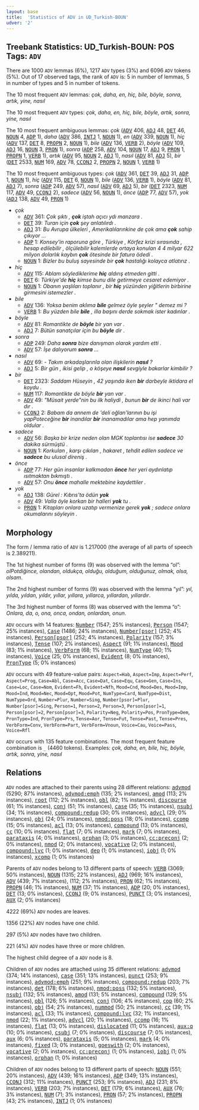 ```yaml
---
layout: base
title:  'Statistics of ADV in UD_Turkish-BOUN'
udver: '2'
---
```


## Treebank Statistics: UD_Turkish-BOUN: POS Tags: `ADV`

There are 1000 `ADV` lemmas (6%), 1217 `ADV` types (3%) and 6096 `ADV` tokens (5%).
Out of 17 observed tags, the rank of `ADV` is: 5 in number of lemmas, 5 in number of types and 5 in number of tokens.

The 10 most frequent `ADV` lemmas: <em>çok, daha, en, hiç, bile, böyle, sonra, artık, yine, nasıl</em>

The 10 most frequent `ADV` types:  <em>çok, daha, en, hiç, bile, böyle, artık, sonra, yine, nasıl</em>

The 10 most frequent ambiguous lemmas: <em>çok</em> (<tt><a href="tr_boun-pos-ADV.html">ADV</a></tt> 406, <tt><a href="tr_boun-pos-ADJ.html">ADJ</a></tt> 48, <tt><a href="tr_boun-pos-DET.html">DET</a></tt> 46, <tt><a href="tr_boun-pos-NOUN.html">NOUN</a></tt> 4, <tt><a href="tr_boun-pos-ADP.html">ADP</a></tt> 1), <em>daha</em> (<tt><a href="tr_boun-pos-ADV.html">ADV</a></tt> 386, <tt><a href="tr_boun-pos-INTJ.html">INTJ</a></tt> 1, <tt><a href="tr_boun-pos-NOUN.html">NOUN</a></tt> 1), <em>en</em> (<tt><a href="tr_boun-pos-ADV.html">ADV</a></tt> 339, <tt><a href="tr_boun-pos-NOUN.html">NOUN</a></tt> 1), <em>hiç</em> (<tt><a href="tr_boun-pos-ADV.html">ADV</a></tt> 137, <tt><a href="tr_boun-pos-DET.html">DET</a></tt> 8, <tt><a href="tr_boun-pos-PROPN.html">PROPN</a></tt> 2, <tt><a href="tr_boun-pos-NOUN.html">NOUN</a></tt> 1), <em>bile</em> (<tt><a href="tr_boun-pos-ADV.html">ADV</a></tt> 136, <tt><a href="tr_boun-pos-VERB.html">VERB</a></tt> 2), <em>böyle</em> (<tt><a href="tr_boun-pos-ADV.html">ADV</a></tt> 109, <tt><a href="tr_boun-pos-ADJ.html">ADJ</a></tt> 16, <tt><a href="tr_boun-pos-NOUN.html">NOUN</a></tt> 3, <tt><a href="tr_boun-pos-PRON.html">PRON</a></tt> 1), <em>sonra</em> (<tt><a href="tr_boun-pos-ADP.html">ADP</a></tt> 258, <tt><a href="tr_boun-pos-ADV.html">ADV</a></tt> 104, <tt><a href="tr_boun-pos-NOUN.html">NOUN</a></tt> 17, <tt><a href="tr_boun-pos-ADJ.html">ADJ</a></tt> 9, <tt><a href="tr_boun-pos-PRON.html">PRON</a></tt> 1, <tt><a href="tr_boun-pos-PROPN.html">PROPN</a></tt> 1, <tt><a href="tr_boun-pos-VERB.html">VERB</a></tt> 1), <em>artık</em> (<tt><a href="tr_boun-pos-ADV.html">ADV</a></tt> 95, <tt><a href="tr_boun-pos-NOUN.html">NOUN</a></tt> 2, <tt><a href="tr_boun-pos-ADJ.html">ADJ</a></tt> 1), <em>nasıl</em> (<tt><a href="tr_boun-pos-ADV.html">ADV</a></tt> 81, <tt><a href="tr_boun-pos-ADJ.html">ADJ</a></tt> 5), <em>bir</em> (<tt><a href="tr_boun-pos-DET.html">DET</a></tt> 2533, <tt><a href="tr_boun-pos-NUM.html">NUM</a></tt> 169, <tt><a href="tr_boun-pos-ADV.html">ADV</a></tt> 78, <tt><a href="tr_boun-pos-CCONJ.html">CCONJ</a></tt> 2, <tt><a href="tr_boun-pos-PROPN.html">PROPN</a></tt> 2, <tt><a href="tr_boun-pos-NOUN.html">NOUN</a></tt> 1, <tt><a href="tr_boun-pos-VERB.html">VERB</a></tt> 1)

The 10 most frequent ambiguous types:  <em>çok</em> (<tt><a href="tr_boun-pos-ADV.html">ADV</a></tt> 361, <tt><a href="tr_boun-pos-DET.html">DET</a></tt> 39, <tt><a href="tr_boun-pos-ADJ.html">ADJ</a></tt> 31, <tt><a href="tr_boun-pos-ADP.html">ADP</a></tt> 1, <tt><a href="tr_boun-pos-NOUN.html">NOUN</a></tt> 1), <em>hiç</em> (<tt><a href="tr_boun-pos-ADV.html">ADV</a></tt> 115, <tt><a href="tr_boun-pos-DET.html">DET</a></tt> 6, <tt><a href="tr_boun-pos-NOUN.html">NOUN</a></tt> 1), <em>bile</em> (<tt><a href="tr_boun-pos-ADV.html">ADV</a></tt> 136, <tt><a href="tr_boun-pos-VERB.html">VERB</a></tt> 1), <em>böyle</em> (<tt><a href="tr_boun-pos-ADV.html">ADV</a></tt> 81, <tt><a href="tr_boun-pos-ADJ.html">ADJ</a></tt> 7), <em>sonra</em> (<tt><a href="tr_boun-pos-ADP.html">ADP</a></tt> 249, <tt><a href="tr_boun-pos-ADV.html">ADV</a></tt> 57), <em>nasıl</em> (<tt><a href="tr_boun-pos-ADV.html">ADV</a></tt> 69, <tt><a href="tr_boun-pos-ADJ.html">ADJ</a></tt> 5), <em>bir</em> (<tt><a href="tr_boun-pos-DET.html">DET</a></tt> 2323, <tt><a href="tr_boun-pos-NUM.html">NUM</a></tt> 117, <tt><a href="tr_boun-pos-ADV.html">ADV</a></tt> 49, <tt><a href="tr_boun-pos-CCONJ.html">CCONJ</a></tt> 2), <em>sadece</em> (<tt><a href="tr_boun-pos-ADV.html">ADV</a></tt> 56, <tt><a href="tr_boun-pos-NOUN.html">NOUN</a></tt> 1), <em>önce</em> (<tt><a href="tr_boun-pos-ADP.html">ADP</a></tt> 77, <tt><a href="tr_boun-pos-ADV.html">ADV</a></tt> 57), <em>yok</em> (<tt><a href="tr_boun-pos-ADJ.html">ADJ</a></tt> 138, <tt><a href="tr_boun-pos-ADV.html">ADV</a></tt> 49, <tt><a href="tr_boun-pos-PRON.html">PRON</a></tt> 1)


* <em>çok</em>
  * <tt><a href="tr_boun-pos-ADV.html">ADV</a></tt> 361: <em>Çok şıktı , <b>çok</b> iştah açıcı ydı manzara .</em>
  * <tt><a href="tr_boun-pos-DET.html">DET</a></tt> 39: <em>Turan için <b>çok</b> şey anlatılırdı .</em>
  * <tt><a href="tr_boun-pos-ADJ.html">ADJ</a></tt> 31: <em>Bu Avrupa ülkeleri , Amerikalılarınkine de çok ama <b>çok</b> sahip çıkıyor ...</em>
  * <tt><a href="tr_boun-pos-ADP.html">ADP</a></tt> 1: <em>Konsey'in raporuna göre , Türkiye , Körfez krizi sırasında , hesap edilebilir , ölçülebilir kalemlerde ortaya konulan 4 4 milyar 622 milyon dolarlık kaybın <b>çok</b> ötesinde bir fatura ödedi .</em>
  * <tt><a href="tr_boun-pos-NOUN.html">NOUN</a></tt> 1: <em>Bizler bu buluş sayesinde bir <b>çok</b> hastalığı kolayca atlatırız .</em>
* <em>hiç</em>
  * <tt><a href="tr_boun-pos-ADV.html">ADV</a></tt> 115: <em>Ablam söylediklerime <b>hiç</b> aldırış etmeden gitti .</em>
  * <tt><a href="tr_boun-pos-DET.html">DET</a></tt> 6: <em>Türkiye'de <b>hiç</b> kimse bunu dile getirmeye cesaret edemiyor .</em>
  * <tt><a href="tr_boun-pos-NOUN.html">NOUN</a></tt> 1: <em>Obanın yaşlıları toplanır , bir <b>hiç</b> yüzünden yiğitlerin birbirine girmesini istemezler .</em>
* <em>bile</em>
  * <tt><a href="tr_boun-pos-ADV.html">ADV</a></tt> 136: <em>Yoksa benim aklıma <b>bile</b> gelmez öyle şeyler " demez mi ?</em>
  * <tt><a href="tr_boun-pos-VERB.html">VERB</a></tt> 1: <em>Bu yüzden bile <b>bile</b> , illa başını derde sokmak ister kadınlar .</em>
* <em>böyle</em>
  * <tt><a href="tr_boun-pos-ADV.html">ADV</a></tt> 81: <em>Romantikte de <b>böyle</b> bir yan var .</em>
  * <tt><a href="tr_boun-pos-ADJ.html">ADJ</a></tt> 7: <em>Bütün sanatçılar için bu <b>böyle</b> dir .</em>
* <em>sonra</em>
  * <tt><a href="tr_boun-pos-ADP.html">ADP</a></tt> 249: <em>Daha <b>sonra</b> bize danışman olarak yardım etti .</em>
  * <tt><a href="tr_boun-pos-ADV.html">ADV</a></tt> 57: <em>İşe dalıyorum <b>sonra</b> ...</em>
* <em>nasıl</em>
  * <tt><a href="tr_boun-pos-ADV.html">ADV</a></tt> 69: <em>- Takım arkadaşlarınla olan ilişkilerin <b>nasıl</b> ?</em>
  * <tt><a href="tr_boun-pos-ADJ.html">ADJ</a></tt> 5: <em>Bir gün , ikisi gelip , o köşeye <b>nasıl</b> sevgiyle bakarlar kimbilir ?</em>
* <em>bir</em>
  * <tt><a href="tr_boun-pos-DET.html">DET</a></tt> 2323: <em>Saddam Hüseyin , 42 yaşında iken <b>bir</b> darbeyle iktidara el koydu .</em>
  * <tt><a href="tr_boun-pos-NUM.html">NUM</a></tt> 117: <em>Romantikte de böyle <b>bir</b> yan var .</em>
  * <tt><a href="tr_boun-pos-ADV.html">ADV</a></tt> 49: <em>"Müsait yerde"nin bu ilk haliydi , bunun <b>bir</b> de ikinci hali var dır .</em>
  * <tt><a href="tr_boun-pos-CCONJ.html">CCONJ</a></tt> 2: <em>Babam da annem de 'deli oğlan'larının bu işi yapPoteceğine <b>bir</b> inandılar <b>bir</b> inanamadılar ama hep yanımda oldular .</em>
* <em>sadece</em>
  * <tt><a href="tr_boun-pos-ADV.html">ADV</a></tt> 56: <em>Başka bir krize neden olan MGK toplantısı ise <b>sadece</b> 30 dakika sürmüştü .</em>
  * <tt><a href="tr_boun-pos-NOUN.html">NOUN</a></tt> 1: <em>Korkulan , karşı çıkılan , hakaret , tehdit edilen sadece ve <b>sadece</b> bu ulusal direniş .</em>
* <em>önce</em>
  * <tt><a href="tr_boun-pos-ADP.html">ADP</a></tt> 77: <em>Her gün insanlar kalkmadan <b>önce</b> her yeri aydınlatıp ısıtmaktan bıkmıştı .</em>
  * <tt><a href="tr_boun-pos-ADV.html">ADV</a></tt> 57: <em>Onu <b>önce</b> mahalle mektebine kaydettiler .</em>
* <em>yok</em>
  * <tt><a href="tr_boun-pos-ADJ.html">ADJ</a></tt> 138: <em>Gürel : Kıbrıs'ta ödün <b>yok</b></em>
  * <tt><a href="tr_boun-pos-ADV.html">ADV</a></tt> 49: <em>Valla öyle korkan bir halleri <b>yok</b> tu .</em>
  * <tt><a href="tr_boun-pos-PRON.html">PRON</a></tt> 1: <em>Kitapları onlara uzatıp vermenize gerek <b>yok</b> ; sadece onlara okumalarını söyleyin .</em>

## Morphology

The form / lemma ratio of `ADV` is 1.217000 (the average of all parts of speech is 2.389211).

The 1st highest number of forms (9) was observed with the lemma “ol”: <em>olPotdiğince, olandan, oldukça, olduğu, olduğum, olduğunuz, olmak, olsa, olsam</em>.

The 2nd highest number of forms (9) was observed with the lemma “yıl”: <em>yıl, yılda, yıldan, yıldır, yıllar, yıllara, yıllarca, yıllardan, yıllardır</em>.

The 3rd highest number of forms (8) was observed with the lemma “o”: <em>Onlara, da, o, ona, onca, ondan, onlardan, onun</em>.

`ADV` occurs with 14 features: <tt><a href="tr_boun-feat-Number.html">Number</a></tt> (1547; 25% instances), <tt><a href="tr_boun-feat-Person.html">Person</a></tt> (1547; 25% instances), <tt><a href="tr_boun-feat-Case.html">Case</a></tt> (1486; 24% instances), <tt><a href="tr_boun-feat-Number-psor.html">Number[psor]</a></tt> (252; 4% instances), <tt><a href="tr_boun-feat-Person-psor.html">Person[psor]</a></tt> (252; 4% instances), <tt><a href="tr_boun-feat-Polarity.html">Polarity</a></tt> (157; 3% instances), <tt><a href="tr_boun-feat-Tense.html">Tense</a></tt> (107; 2% instances), <tt><a href="tr_boun-feat-Aspect.html">Aspect</a></tt> (91; 1% instances), <tt><a href="tr_boun-feat-Mood.html">Mood</a></tt> (83; 1% instances), <tt><a href="tr_boun-feat-VerbForm.html">VerbForm</a></tt> (68; 1% instances), <tt><a href="tr_boun-feat-NumType.html">NumType</a></tt> (40; 1% instances), <tt><a href="tr_boun-feat-Voice.html">Voice</a></tt> (25; 0% instances), <tt><a href="tr_boun-feat-Evident.html">Evident</a></tt> (8; 0% instances), <tt><a href="tr_boun-feat-PronType.html">PronType</a></tt> (5; 0% instances)

`ADV` occurs with 49 feature-value pairs: `Aspect=Hab`, `Aspect=Imp`, `Aspect=Perf`, `Aspect=Prog`, `Case=Abl`, `Case=Acc`, `Case=Dat`, `Case=Equ`, `Case=Gen`, `Case=Ins`, `Case=Loc`, `Case=Nom`, `Evident=Fh`, `Evident=Nfh`, `Mood=Cnd`, `Mood=Des`, `Mood=Imp`, `Mood=Ind`, `Mood=Nec`, `Mood=Opt`, `Mood=Pot`, `NumType=Card`, `NumType=Dist`, `NumType=Ord`, `Number=Plur`, `Number=Sing`, `Number[psor]=Plur`, `Number[psor]=Sing`, `Person=1`, `Person=2`, `Person=3`, `Person[psor]=1`, `Person[psor]=2`, `Person[psor]=3`, `Polarity=Neg`, `Polarity=Pos`, `PronType=Dem`, `PronType=Ind`, `PronType=Prs`, `Tense=Aor`, `Tense=Fut`, `Tense=Past`, `Tense=Pres`, `VerbForm=Conv`, `VerbForm=Part`, `VerbForm=Vnoun`, `Voice=Cau`, `Voice=Pass`, `Voice=Rfl`

`ADV` occurs with 135 feature combinations.
The most frequent feature combination is `_` (4460 tokens).
Examples: <em>çok, daha, en, bile, hiç, böyle, artık, sonra, yine, nasıl</em>


## Relations

`ADV` nodes are attached to their parents using 28 different relations: <tt><a href="tr_boun-dep-advmod.html">advmod</a></tt> (5290; 87% instances), <tt><a href="tr_boun-dep-advmod-emph.html">advmod:emph</a></tt> (135; 2% instances), <tt><a href="tr_boun-dep-amod.html">amod</a></tt> (113; 2% instances), <tt><a href="tr_boun-dep-root.html">root</a></tt> (112; 2% instances), <tt><a href="tr_boun-dep-obl.html">obl</a></tt> (82; 1% instances), <tt><a href="tr_boun-dep-discourse.html">discourse</a></tt> (61; 1% instances), <tt><a href="tr_boun-dep-conj.html">conj</a></tt> (51; 1% instances), <tt><a href="tr_boun-dep-case.html">case</a></tt> (35; 1% instances), <tt><a href="tr_boun-dep-nsubj.html">nsubj</a></tt> (34; 1% instances), <tt><a href="tr_boun-dep-compound-redup.html">compound:redup</a></tt> (30; 0% instances), <tt><a href="tr_boun-dep-advcl.html">advcl</a></tt> (29; 0% instances), <tt><a href="tr_boun-dep-obj.html">obj</a></tt> (24; 0% instances), <tt><a href="tr_boun-dep-nmod-poss.html">nmod:poss</a></tt> (18; 0% instances), <tt><a href="tr_boun-dep-ccomp.html">ccomp</a></tt> (15; 0% instances), <tt><a href="tr_boun-dep-acl.html">acl</a></tt> (13; 0% instances), <tt><a href="tr_boun-dep-compound.html">compound</a></tt> (13; 0% instances), <tt><a href="tr_boun-dep-cc.html">cc</a></tt> (10; 0% instances), <tt><a href="tr_boun-dep-flat.html">flat</a></tt> (7; 0% instances), <tt><a href="tr_boun-dep-mark.html">mark</a></tt> (7; 0% instances), <tt><a href="tr_boun-dep-parataxis.html">parataxis</a></tt> (4; 0% instances), <tt><a href="tr_boun-dep-orphan.html">orphan</a></tt> (3; 0% instances), <tt><a href="tr_boun-dep-cc-preconj.html">cc:preconj</a></tt> (2; 0% instances), <tt><a href="tr_boun-dep-nmod.html">nmod</a></tt> (2; 0% instances), <tt><a href="tr_boun-dep-vocative.html">vocative</a></tt> (2; 0% instances), <tt><a href="tr_boun-dep-compound-lvc.html">compound:lvc</a></tt> (1; 0% instances), <tt><a href="tr_boun-dep-dep.html">dep</a></tt> (1; 0% instances), <tt><a href="tr_boun-dep-iobj.html">iobj</a></tt> (1; 0% instances), <tt><a href="tr_boun-dep-xcomp.html">xcomp</a></tt> (1; 0% instances)

Parents of `ADV` nodes belong to 13 different parts of speech: <tt><a href="tr_boun-pos-VERB.html">VERB</a></tt> (3069; 50% instances), <tt><a href="tr_boun-pos-NOUN.html">NOUN</a></tt> (1315; 22% instances), <tt><a href="tr_boun-pos-ADJ.html">ADJ</a></tt> (969; 16% instances), <tt><a href="tr_boun-pos-ADV.html">ADV</a></tt> (439; 7% instances),  (112; 2% instances), <tt><a href="tr_boun-pos-PRON.html">PRON</a></tt> (62; 1% instances), <tt><a href="tr_boun-pos-PROPN.html">PROPN</a></tt> (46; 1% instances), <tt><a href="tr_boun-pos-NUM.html">NUM</a></tt> (37; 1% instances), <tt><a href="tr_boun-pos-ADP.html">ADP</a></tt> (20; 0% instances), <tt><a href="tr_boun-pos-DET.html">DET</a></tt> (13; 0% instances), <tt><a href="tr_boun-pos-CCONJ.html">CCONJ</a></tt> (9; 0% instances), <tt><a href="tr_boun-pos-PUNCT.html">PUNCT</a></tt> (3; 0% instances), <tt><a href="tr_boun-pos-AUX.html">AUX</a></tt> (2; 0% instances)

4222 (69%) `ADV` nodes are leaves.

1356 (22%) `ADV` nodes have one child.

297 (5%) `ADV` nodes have two children.

221 (4%) `ADV` nodes have three or more children.

The highest child degree of a `ADV` node is 8.

Children of `ADV` nodes are attached using 35 different relations: <tt><a href="tr_boun-dep-advmod.html">advmod</a></tt> (374; 14% instances), <tt><a href="tr_boun-dep-case.html">case</a></tt> (351; 13% instances), <tt><a href="tr_boun-dep-punct.html">punct</a></tt> (253; 9% instances), <tt><a href="tr_boun-dep-advmod-emph.html">advmod:emph</a></tt> (251; 9% instances), <tt><a href="tr_boun-dep-compound-redup.html">compound:redup</a></tt> (203; 7% instances), <tt><a href="tr_boun-dep-det.html">det</a></tt> (178; 6% instances), <tt><a href="tr_boun-dep-nmod-poss.html">nmod:poss</a></tt> (132; 5% instances), <tt><a href="tr_boun-dep-nsubj.html">nsubj</a></tt> (132; 5% instances), <tt><a href="tr_boun-dep-amod.html">amod</a></tt> (131; 5% instances), <tt><a href="tr_boun-dep-compound.html">compound</a></tt> (129; 5% instances), <tt><a href="tr_boun-dep-obl.html">obl</a></tt> (126; 5% instances), <tt><a href="tr_boun-dep-conj.html">conj</a></tt> (106; 4% instances), <tt><a href="tr_boun-dep-cop.html">cop</a></tt> (60; 2% instances), <tt><a href="tr_boun-dep-obj.html">obj</a></tt> (54; 2% instances), <tt><a href="tr_boun-dep-nummod.html">nummod</a></tt> (50; 2% instances), <tt><a href="tr_boun-dep-cc.html">cc</a></tt> (39; 1% instances), <tt><a href="tr_boun-dep-acl.html">acl</a></tt> (33; 1% instances), <tt><a href="tr_boun-dep-compound-lvc.html">compound:lvc</a></tt> (32; 1% instances), <tt><a href="tr_boun-dep-nmod.html">nmod</a></tt> (22; 1% instances), <tt><a href="tr_boun-dep-advcl.html">advcl</a></tt> (20; 1% instances), <tt><a href="tr_boun-dep-ccomp.html">ccomp</a></tt> (16; 1% instances), <tt><a href="tr_boun-dep-flat.html">flat</a></tt> (13; 0% instances), <tt><a href="tr_boun-dep-dislocated.html">dislocated</a></tt> (11; 0% instances), <tt><a href="tr_boun-dep-aux-q.html">aux:q</a></tt> (10; 0% instances), <tt><a href="tr_boun-dep-csubj.html">csubj</a></tt> (7; 0% instances), <tt><a href="tr_boun-dep-discourse.html">discourse</a></tt> (7; 0% instances), <tt><a href="tr_boun-dep-aux.html">aux</a></tt> (6; 0% instances), <tt><a href="tr_boun-dep-parataxis.html">parataxis</a></tt> (5; 0% instances), <tt><a href="tr_boun-dep-mark.html">mark</a></tt> (4; 0% instances), <tt><a href="tr_boun-dep-fixed.html">fixed</a></tt> (3; 0% instances), <tt><a href="tr_boun-dep-goeswith.html">goeswith</a></tt> (2; 0% instances), <tt><a href="tr_boun-dep-vocative.html">vocative</a></tt> (2; 0% instances), <tt><a href="tr_boun-dep-cc-preconj.html">cc:preconj</a></tt> (1; 0% instances), <tt><a href="tr_boun-dep-iobj.html">iobj</a></tt> (1; 0% instances), <tt><a href="tr_boun-dep-orphan.html">orphan</a></tt> (1; 0% instances)

Children of `ADV` nodes belong to 13 different parts of speech: <tt><a href="tr_boun-pos-NOUN.html">NOUN</a></tt> (551; 20% instances), <tt><a href="tr_boun-pos-ADV.html">ADV</a></tt> (439; 16% instances), <tt><a href="tr_boun-pos-ADP.html">ADP</a></tt> (349; 13% instances), <tt><a href="tr_boun-pos-CCONJ.html">CCONJ</a></tt> (312; 11% instances), <tt><a href="tr_boun-pos-PUNCT.html">PUNCT</a></tt> (253; 9% instances), <tt><a href="tr_boun-pos-ADJ.html">ADJ</a></tt> (231; 8% instances), <tt><a href="tr_boun-pos-VERB.html">VERB</a></tt> (203; 7% instances), <tt><a href="tr_boun-pos-DET.html">DET</a></tt> (179; 6% instances), <tt><a href="tr_boun-pos-AUX.html">AUX</a></tt> (76; 3% instances), <tt><a href="tr_boun-pos-NUM.html">NUM</a></tt> (71; 3% instances), <tt><a href="tr_boun-pos-PRON.html">PRON</a></tt> (57; 2% instances), <tt><a href="tr_boun-pos-PROPN.html">PROPN</a></tt> (43; 2% instances), <tt><a href="tr_boun-pos-INTJ.html">INTJ</a></tt> (1; 0% instances)

